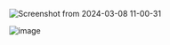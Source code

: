 ![Screenshot from 2024-03-08 11-00-31](https://github.com/raghavendra1408/to-do-list/assets/161684304/961b2fc5-2b80-423b-821c-9fe6897d620e)

![image](https://github.com/raghavendra1408/to-do-list/assets/161684304/5aaa7c28-ad82-40d3-be26-6e8c98164388)
